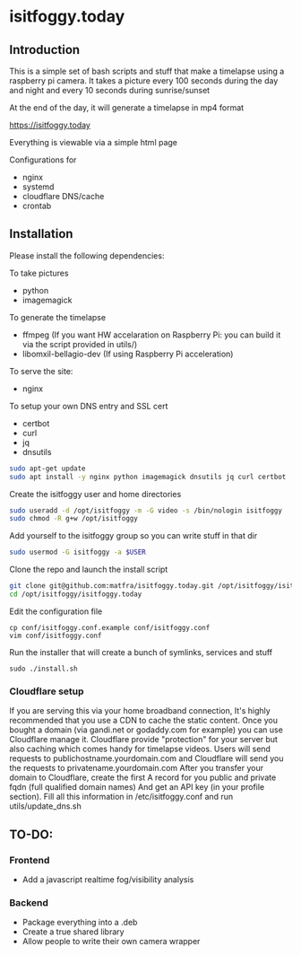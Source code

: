 # isitfoggy.today
## Introduction
This is a simple set of bash scripts and stuff that make a timelapse
using a raspberry pi camera. It takes a picture every 100 seconds
during the day and night and every 10 seconds during sunrise/sunset

At the end of the day, it will generate a timelapse in mp4 format

https://isitfoggy.today


Everything is viewable via a simple html page

Configurations for
- nginx
- systemd
- cloudflare DNS/cache
- crontab


## Installation

Please install the following dependencies:

To take pictures
- python
- imagemagick

To generate the timelapse
- ffmpeg (If you want HW accelaration on Raspberry Pi: you can build it via the script provided in utils/)
- libomxil-bellagio-dev (If using Raspberry Pi acceleration)

To serve the site:
- nginx

To setup your own DNS entry and SSL cert
- certbot
- curl
- jq
- dnsutils

```bash
sudo apt-get update
sudo apt install -y nginx python imagemagick dnsutils jq curl certbot
```

Create the isitfoggy user and home directories
```bash
sudo useradd -d /opt/isitfoggy -m -G video -s /bin/nologin isitfoggy
sudo chmod -R g+w /opt/isitfoggy
```

Add yourself to the isitfoggy group so you can write stuff in that dir
```bash
sudo usermod -G isitfoggy -a $USER
```

Clone the repo and launch the install script
```bash
git clone git@github.com:matfra/isitfoggy.today.git /opt/isitfoggy/isitfoggy.today
cd /opt/isitfoggy/isitfoggy.today
```

Edit the configuration file
```shell
cp conf/isitfoggy.conf.example conf/isitfoggy.conf
vim conf/isitfoggy.conf
```

Run the installer that will create a bunch of symlinks, services and stuff
```
sudo ./install.sh
```

### Cloudflare setup
If you are serving this via your home broadband connection, It's highly recommended that you use a CDN to cache the static content.
Once you bought a domain (via gandi.net or godaddy.com for example) you can use Cloudflare manage it.
Cloudflare provide "protection" for your server but also caching which comes handy for timelapse videos.
Users will send requests to publichostname.yourdomain.com and Cloudflare will send you the requests to privatename.yourdomain.com
After you transfer your domain to Cloudflare, create the first A record for you public and private fqdn (full qualified domain names)
And get an API key (in your profile section). Fill all this information in /etc/isitfoggy.conf and run utils/update_dns.sh


## TO-DO:
### Frontend
- Add a javascript realtime fog/visibility analysis
### Backend
- Package everything into a .deb
- Create a true shared library
- Allow people to write their own camera wrapper

